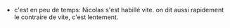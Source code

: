 - c'est en peu de temps: Nicolas s'est habillé vite.
  on dit aussi rapidement
  le contraire de vite, c'est lentement.